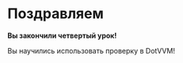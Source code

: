 ﻿Поздравляем
===========
**Вы закончили четвертый урок!**

Вы научились использовать проверку в DotVVM!
